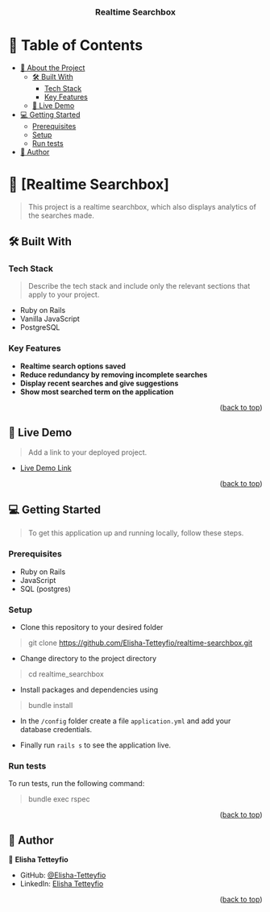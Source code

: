 <div align="center">
  <h3><b>Realtime Searchbox</b></h3>
</div>

# 📗 Table of Contents

- [📖 About the Project](#about-project)
  - [🛠 Built With](#built-with)
    - [Tech Stack](#tech-stack)
    - [Key Features](#key-features)
  - [🚀 Live Demo](#live-demo)
- [💻 Getting Started](#getting-started)
  - [Prerequisites](#prerequisites)
  - [Setup](#setup)
  - [Run tests](#run-tests)
- [👥 Author](#authors)

# 📖 [Realtime Searchbox] <a name="about-project"></a>

> This project is a realtime searchbox, which also displays analytics of the searches made.


## 🛠 Built With <a name="built-with"></a>

### Tech Stack <a name="tech-stack"></a>

> Describe the tech stack and include only the relevant sections that apply to your project.
* Ruby on Rails
* Vanilla JavaScript
* PostgreSQL

### Key Features <a name="key-features"></a>

- **Realtime search options saved**
- **Reduce redundancy by removing incomplete searches**
- **Display recent searches and give suggestions**
- **Show most searched term on the application**

<p align="right">(<a href="#readme-top">back to top</a>)</p>

<!-- LIVE DEMO -->

## 🚀 Live Demo <a name="live-demo"></a>

> Add a link to your deployed project.

- [Live Demo Link](https://google.com)

<p align="right">(<a href="#readme-top">back to top</a>)</p>

<!-- GETTING STARTED -->

## 💻 Getting Started <a name="getting-started"></a>

> To get this application up and running locally, follow these steps.

### Prerequisites

- Ruby on Rails
- JavaScript
- SQL (postgres)

### Setup

- Clone this repository to your desired folder
> git clone https://github.com/Elisha-Tetteyfio/realtime-searchbox.git

- Change directory to the project directory
> cd realtime_searchbox

- Install packages and dependencies using
> bundle install

- In the `/config` folder create a file `application.yml` and add your database credentials.

- Finally run `rails s` to see the application live.


### Run tests

To run tests, run the following command:
> bundle exec rspec

<p align="right">(<a href="#readme-top">back to top</a>)</p>

<!-- AUTHORS -->

## 👥 Author <a name="authors"></a>

👤 **Elisha Tetteyfio**

- GitHub: [@Elisha-Tetteyfio](https://github.com/Elisha-Tetteyfio)
- LinkedIn: [Elisha Tetteyfio](https://linkedin.com/in/elisha-tetteyfio)

<p align="right">(<a href="#readme-top">back to top</a>)</p>
